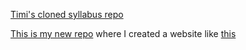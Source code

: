 [Timi's cloned syllabus repo](https://github.com/timikurucz/velox-syllabus)


[This is my new repo](https://medium.com/galleys/how-she-got-there-3a64d89ba112#.c1iqy09vx) where I created a website like [this](https://medium.com/galleys/how-she-got-there-3a64d89ba112#.c1iqy09vx)
